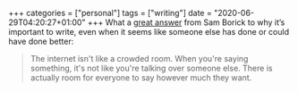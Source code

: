 +++
categories = ["personal"]
tags = ["writing"]
date = "2020-06-29T04:20:27+01:00"
+++
What a [great answer](https://dev.to/samborick/comment/114ka) from Sam Borick to why it’s important to write, even when it seems like someone else has done or could have done better:

> The internet isn't like a crowded room. When you're saying something, it's not like you're talking over someone else. There is actually room for everyone to say however much they want.
